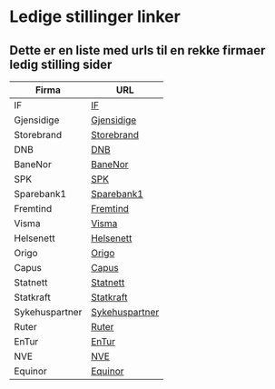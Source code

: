 # Ledige stillinger linker

## Dette er en liste med urls til en rekke firmaer ledig stilling sider

| Firma          | URL           |
|----------------|---------------|
| IF             |  [IF](https://if.wd3.myworkdayjobs.com/Careers) |
| Gjensidige     |	[Gjensidige](https://jobs.gjensidige.com/?locale=nb_NO) |
| Storebrand     |	[Storebrand](https://storebrand.wd3.myworkdayjobs.com/Storebrand_Careers) |
| DNB            |	[DNB](https://jobb.dnb.no/go/Teknologi/4224301/) |
| BaneNor        |	[BaneNor](https://karriere.banenor.no/search?locale=nb_NO) |
| SPK            |	[SPK](https://candidate.webcruiter.com/nb-no/Home/companyadverts?companylock=22241500#search) |
| Sparebank1     |	[Sparebank1](https://sparebank1.dev/#jobber) |
| Fremtind       |	[Fremtind](https://candidate.hr-manager.net/vacancies/list.aspx?customer=Sparebank1&departmentid=20451&mediaid=4630) |
| Visma          |	[Visma](https://www.visma.no/karriere/ledige-stillinger/) |
| Helsenett      |	[Helsenett](https://jobb.nhn.no/jobs) |
| Origo          |	[Origo](https://www.finn.no/job/employer/company/1729) |
| Capus          |	[Capus](https://capus.no/alle-stillinger/) |
| Statnett       |	[Statnett](https://www.statnett.no/karriere/jobbe-i-statnett/) |
| Statkraft      |	[Statkraft](https://www.statkraft.no/karriere/ledige-stillinger/?gad_source=1&gclid=Cj0KCQjwztOwBhD7ARIsAPDKnkD0U3oHQW_eE_hXNWPdQ6yPMXUxN_LU-_FdosyUOx6NEO-y5CJTzSMaAoptEALw_wcB) |
| Sykehuspartner |	[Sykehuspartner](https://candidate.webcruiter.com/nb-no/Home/companyadverts?&link_source_ID=0&companylock=262253632#search) |
| Ruter          |	[Ruter](https://candidate.webcruiter.com/nb-no/home/companyadverts?link_source_id=0&companylock=986500#search) |
| EnTur          |	[EnTur](https://om.entur.no/jobb-i-entur/) |
| NVE            |	[NVE](https://www.nve.no/om-nve/jobb-i-nve/) |
| Equinor        |	[Equinor](https://careers.peopleclick.eu.com/careerscp/client_statoil/external/en_US/search.do) |
